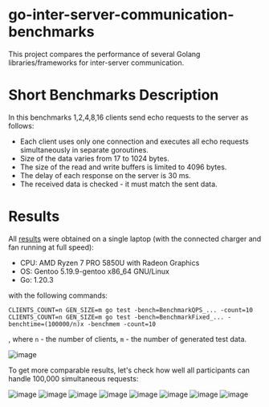# go-inter-server-communication-benchmarks
This project compares the performance of several Golang libraries/frameworks for
inter-server communication.

# Short Benchmarks Description
In this benchmarks 1,2,4,8,16 clients send echo requests to the server as
follows:
- Each client uses only one connection and executes all echo requests
  simultaneously in separate goroutines.
- Size of the data varies from 17 to 1024 bytes.
- The size of the read and write buffers is limited to 4096 bytes.
- The delay of each response on the server is 30 ms.
- The received data is checked - it must match the sent data.

# Results
All [results](result) were obtained on a single laptop (with the connected 
charger and fan running at full speed):
- CPU: AMD Ryzen 7 PRO 5850U with Radeon Graphics
- OS: Gentoo 5.19.9-gentoo x86_64 GNU/Linux
- Go: 1.20.3

with the following commands:
```
CLIENTS_COUNT=n GEN_SIZE=m go test -bench=BenchmarkQPS_... -count=10
CLIENTS_COUNT=n GEN_SIZE=m go test -bench=BenchmarkFixed_... -benchtime=(100000/n)x -benchmem -count=10
```
, where `n` - the number of clients, `m` - the number of generated test data.


![image](results/qps/img/qps.png)

To get more comparable results, let's check how well all participants can 
handle 100,000 simultaneous requests:

![image](results/fixed/img/ns.png)
![image](results/fixed/img/cop.png)
![image](results/fixed/img/max.png)
![image](results/fixed/img/med.png)
![image](results/fixed/img/min.png)
![image](results/fixed/img/p99.png)
![image](results/fixed/img/b.png)
![image](results/fixed/img/allocs.png)
